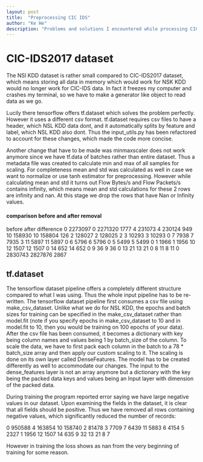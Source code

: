 ```yaml
---
layout: post
title:  "Preprocessing CIC IDS"
author: "Ke He"
description: "Problems and solutions I encountered while processing CIC-IDS2017 dataset"
---
```


# CIC-IDS2017 dataset
The NSl KDD dataset is rather small compared to CIC-IDS2017 dataset, which means storing all data in memory which would work for NSK KDD would no longer work for CIC-IDS data. In fact it freezes my computer and crashes my terminal, so we have to make a generator like object to read data as we go.

Lucily there tensorflow offers tf.dataset which solves the problem perfectly. However it uses a different csv format. tf.dataset requires csv files to have a header, which NSL KDD data dont, and it automatically splits by feature and label, which NSL KDD also dont. Thus the input_utils.py has been refactored to account for these changes, which made the code more concise.

Another change that have to be made was minmaxscaler does not work anymore since we have tf.data of batches rather than entire dataset. Thus a metadata file was created to calculate min and max of all samples for scaling. For completeness mean and std was calculated as well in case we want to normalize or use tanh estimator for preprocessing. However while calculating mean and std it turns out Flow Bytes/s and Flow Packets/s contains infinity, which means mean and std calculations for these 2 rows are infinity and nan. At this stage we drop the rows that have Nan or Infinity values.

#### comparison before and after removal
  before                 after                  difference
  0     2273097          0     2271320              1777
  4      231073          4      230124              949
  10     158930          10     158804              126
  2      128027          2      128025              2
  3       10293          3       10293              0
  7        7938          7        7935              3
  11       5897          11       5897              0
  6        5796          6        5796              0
  5        5499          5        5499              0
  1        1966          1        1956              10
  12       1507          12       1507              0
  14        652          14        652              0
  9          36          9          36              0
  13         21          13         21              0
  8          11          8          11              0
2830743                      2827876              2867

## tf.dataset
The tensorflow dataset pipeline offers a completely different structure compared to what I was using. Thus the whole input pipeline has to be re-written. The tensorflow dataset pipeline first consumes a csv file using make_csv_dataset. Unlike what we do for NSL KDD, the epochs and batch sizes for training can be specified in the make_csv_dataset rather than model.fit (note if you specify epochs in make_csv_dataset to 10 and in model.fit to 10, then you would be training on 100 epochs of your data). After the csv file has been consumed, it becomes a dictionary with key being column names and values being 1 by batch_size of the column. To scale the data, we have to first pack each column in the batch to a 78 * batch_size array and then apply our custom scaling to it. The scaling is done on its own layer called DenseFeatures. The model has to be created differently as well to accommodate our changes. The input to the dense_features layer is not an array anymore but a dictionary with the key being the packed data keys and values being an Input layer with dimension of the packed data.

During training the program reported error saying we have large negative values in our dataset. Upon examining the fields in the dataset, it is clear that all fields should be positive. Thus we have removed all rows containing negative values, which significantly reduced the number of records:

0     950588
4     163854
10    158740
2      81478
3       7709
7       6439
11      5883
6       4154
5       2327
1       1956
12      1507
14       635
9         32
13        21
8          7

However in training the loss shows as nan from the very beginning of training for some reason.

